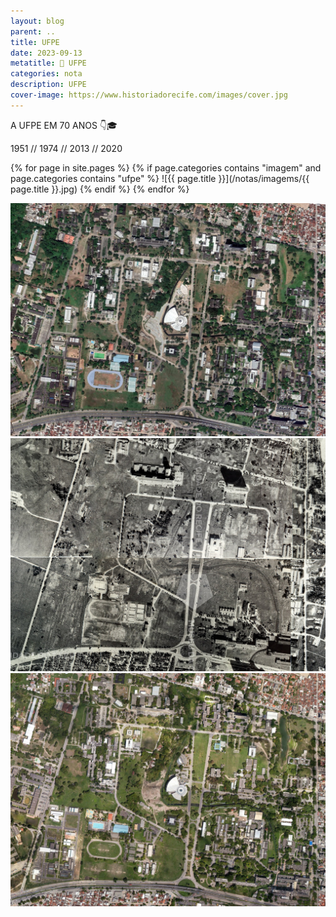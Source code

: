 ```yaml
---
layout: blog
parent: ..
title: UFPE
date: 2023-09-13
metatitle: 🏫 UFPE
categories: nota
description: UFPE
cover-image: https://www.historiadorecife.com/images/cover.jpg
---
```


A UFPE EM 70 ANOS 👇🎓

1951 // 1974 // 2013 // 2020

{% for page in site.pages %}
{% if page.categories contains "imagem" and page.categories contains "ufpe" %}
![{{ page.title }}](/notas/imagems/{{ page.title }}.jpg)
{% endif %}
{% endfor %}

![1954](/notas/imagens/ufpe-1954.jpg)
![2013](/notas/imagens/ufpe-2013.jpg)
![2020](/notas/imagens/ufpe-2020.jpg)